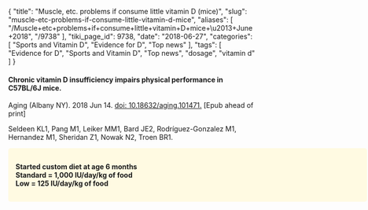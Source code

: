 {
    "title": "Muscle, etc. problems if consume little vitamin D (mice)",
    "slug": "muscle-etc-problems-if-consume-little-vitamin-d-mice",
    "aliases": [
        "/Muscle+etc+problems+if+consume+little+vitamin+D+mice+\u2013+June+2018",
        "/9738"
    ],
    "tiki_page_id": 9738,
    "date": "2018-06-27",
    "categories": [
        "Sports and Vitamin D",
        "Evidence for D",
        "Top news"
    ],
    "tags": [
        "Evidence for D",
        "Sports and Vitamin D",
        "Top news",
        "dosage",
        "vitamin d"
    ]
}


#### Chronic vitamin D insufficiency impairs physical performance in C57BL/6J mice.

Aging (Albany NY). 2018 Jun 14. [doi: 10.18632/aging.101471.](https://doi.org/10.18632/aging.101471.) <span>[Epub ahead of print]</span>

Seldeen KL1, Pang M1, Leiker MM1, Bard JE2, Rodríguez-Gonzalez M1, Hernandez M1, Sheridan Z1, Nowak N2, Troen BR1.

<div class="border" style="background-color:#FFFAE2;padding:15px;margin:10px 0;border-radius:5px;width:700px">

 **Started custom diet at age 6 months  
Standard = 1,000 IU/day/kg of food  
Low = 125 IU/day/kg of food**